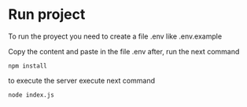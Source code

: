 # Run project

To run the proyect you need to create a file .env like .env.example




Copy the content and paste in the file .env
after, run the next command
```
npm install
```

to execute the server execute next command
```
node index.js
```